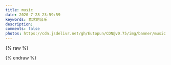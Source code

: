 ```yaml
---
title: music
date: 2020-7-28 23:59:59
keywords: 喜欢的音乐
description: 
comments: false
photos: https://cdn.jsdelivr.net/gh/Eutopun/CDN@v0.75/img/banner/music.jpg
---
```

{% raw %}

<meting-js
  server="netease"
  type="playlist"
  id="2480591250"
  mutex="true">
</meting-js>

{% endraw %}

